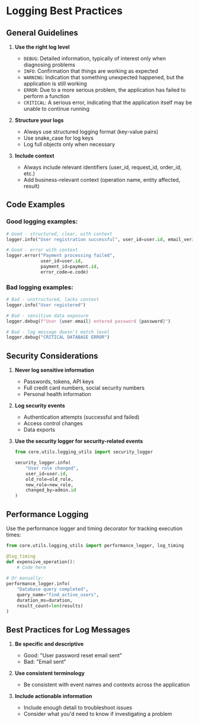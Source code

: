 # Logging Best Practices

## General Guidelines

1. **Use the right log level**
   - `DEBUG`: Detailed information, typically of interest only when diagnosing problems
   - `INFO`: Confirmation that things are working as expected
   - `WARNING`: Indication that something unexpected happened, but the application is still working
   - `ERROR`: Due to a more serious problem, the application has failed to perform a function
   - `CRITICAL`: A serious error, indicating that the application itself may be unable to continue running

2. **Structure your logs**
   - Always use structured logging format (key-value pairs)
   - Use snake_case for log keys
   - Log full objects only when necessary

3. **Include context**
   - Always include relevant identifiers (user_id, request_id, order_id, etc.)
   - Add business-relevant context (operation name, entity affected, result)

## Code Examples

### Good logging examples:

```python
# Good - structured, clear, with context
logger.info("User registration successful", user_id=user.id, email_verified=user.email_verified)

# Good - error with context
logger.error("Payment processing failed", 
             user_id=user.id, 
             payment_id=payment.id, 
             error_code=e.code)
```

### Bad logging examples:

```python
# Bad - unstructured, lacks context
logger.info("User registered")

# Bad - sensitive data exposure
logger.debug(f"User {user.email} entered password {password}")

# Bad - log message doesn't match level
logger.debug("CRITICAL DATABASE ERROR")
```

## Security Considerations

1. **Never log sensitive information**
   - Passwords, tokens, API keys
   - Full credit card numbers, social security numbers
   - Personal health information
   
2. **Log security events**
   - Authentication attempts (successful and failed)
   - Access control changes
   - Data exports
   
3. **Use the security logger for security-related events**
   ```python
   from core.utils.logging_utils import security_logger
   
   security_logger.info(
       "User role changed",
       user_id=user.id,
       old_role=old_role,
       new_role=new_role,
       changed_by=admin.id
   )
   ```

## Performance Logging

Use the performance logger and timing decorator for tracking execution times:

```python
from core.utils.logging_utils import performance_logger, log_timing

@log_timing
def expensive_operation():
    # Code here
    
# Or manually:
performance_logger.info(
    "Database query completed",
    query_name="find_active_users",
    duration_ms=duration,
    result_count=len(results)
)
```

## Best Practices for Log Messages

1. **Be specific and descriptive**
   - Good: "User password reset email sent"
   - Bad: "Email sent"
   
2. **Use consistent terminology**
   - Be consistent with event names and contexts across the application
   
3. **Include actionable information**
   - Include enough detail to troubleshoot issues
   - Consider what you'd need to know if investigating a problem
